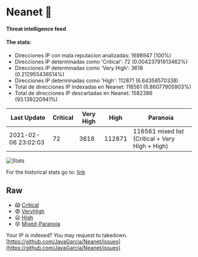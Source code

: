 # Neanet :hocho:
#### Threat intelligence feed
#### The stats:

- Direcciones IP con mala reputacion analizadas: 1698947 (100%)
- Direcciones IP determinadas como 'Critical':  72 (0.00423791913462%)
- Direcciones IP determinadas como 'Very High':  3618 (0.212955436514%)
- Direcciones IP determinadas como 'High':  112871 (6.64358570338)
- Total de direcciones IP indexadas en Neanet:  116561 (6.86077905903%)
- Total de direcciones IP descartadas en Neanet:  1582386 (93.139220941%)

| Last Update | Critical | Very High | High | Paranoia |
| --- | --- | --- | --- | --- |
| 2021-02-06 23:02:03 | 72 | 3618 | 112871 | 116561 mixed list (Critical + Very High + High)|

![Stats](https://docs.google.com/spreadsheets/d/e/2PACX-1vSnaNMIXVabIpDJjufMlzH7poXnshF3mgd8Is1g9ytUEzVsP5my4Trn8f-xkoLLQ38xpL3HtmUexLo6/pubchart?oid=501124687&format=image)

For the historical stats go to: [link](/stats.csv)
## Raw
- :scream: [Critical](https://raw.githubusercontent.com/JavaGarcia/Neanet/master/blacklists/neanet_critical.txt)
- :fearful: [VeryHigh](https://raw.githubusercontent.com/JavaGarcia/Neanet/master/blacklists/neanet_veryHigh.txtt)
- :frowning: [High](https://raw.githubusercontent.com/JavaGarcia/Neanet/master/blacklists/neanet_high.txt)
- :dizzy_face: [Mixed-Paranoia](https://raw.githubusercontent.com/JavaGarcia/Neanet/master/blacklists/neanet_all.txt)


Your IP is indexed? You may request to takedown. [https://github.com/JavaGarcia/Neanet/issues](https://github.com/JavaGarcia/Neanet/issues)













































































































































































































































































































































































































































































































































































































































































































































































































































































































































































































































































































































































































































































































































































































































































































































































































































































































































































































































































































































































































































































































































































































































































































































































































































































































































































































































































































































































































































































































































































































































































































































































































































































































































































































































































































































































































































































































































































































































































































































































































































































































































































